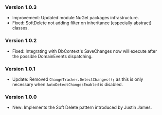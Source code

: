 ### Version 1.0.3

- Improvement: Updated module NuGet packages infrastructure.
- Fixed: SoftDelete not adding filter on inheritance (especially abstract) classes.

### Version 1.0.2

- Fixed: Integrating with DbContext's SaveChanges now will execute after the possible DomainEvents dispatching.

### Version 1.0.1

- Update: Removed `ChangeTracker.DetectChanges();` as this is only necessary when `AutoDetectChangesEnabled` is disabled.

### Version 1.0.0

- New: Implements the Soft Delete pattern introduced by Justin James.
